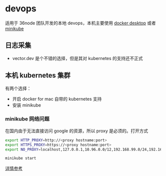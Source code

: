 # devops

适用于 36node 团队开发的本地 devops，本机主要使用 [docker desktop](https://www.docker.com/products/docker-desktop) 或者[minikube](https://kubernetes.io/docs/tutorials/hello-minikube/)

## 日志采集

- vector.dev 是个不错的选择，但是其对 kubernetes 的支持还不正式

## 本机 kubernetes 集群

有两个选择：

- 开启 docker for mac 自带的 kubernetes 支持
- 安装 minikube

### minikube 网络问题

在国内由于无法直接访问 google 的资源，所以 proxy 是必须的。打开方式

```sh
export HTTP_PROXY=http://<proxy hostname:port>
export HTTPS_PROXY=https://<proxy hostname:port>
export NO_PROXY=localhost,127.0.0.1,10.96.0.0/12,192.168.99.0/24,192.168.39.0/24

minikube start
```

[详情参考](https://minikube.sigs.k8s.io/docs/handbook/vpn_and_proxy/)
